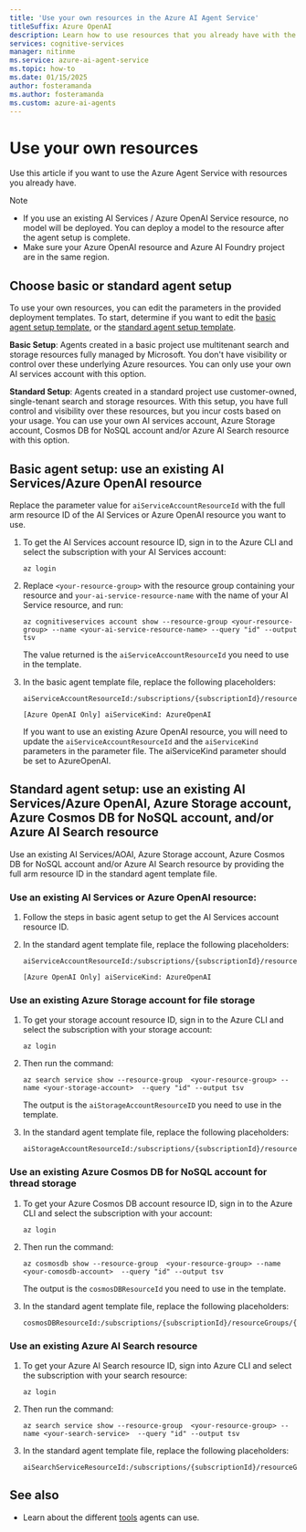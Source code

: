 ```yaml
---
title: 'Use your own resources in the Azure AI Agent Service'
titleSuffix: Azure OpenAI
description: Learn how to use resources that you already have with the Azure AI Agent Service. 
services: cognitive-services
manager: nitinme
ms.service: azure-ai-agent-service
ms.topic: how-to
ms.date: 01/15/2025
author: fosteramanda
ms.author: fosteramanda
ms.custom: azure-ai-agents
---
```


# Use your own resources

Use this article if you want to use the Azure Agent Service with resources you already have. 

> [!NOTE]
> * If you use an existing AI Services / Azure OpenAI Service resource, no model will be deployed. You can deploy a model to the resource after the agent setup is complete. 
> * Make sure your Azure OpenAI resource and Azure AI Foundry project are in the same region. 

## Choose basic or standard agent setup

To use your own resources, you can edit the parameters in the provided deployment templates. To start, determine if you want to edit the [basic agent setup template](https://github.com/Azure-Samples/azureai-samples/tree/main/scenarios/Agents/setup/basic-agent-identity), or the [standard agent setup template](https://github.com/Azure-Samples/azureai-samples/tree/main/scenarios/Agents/setup/standard-agent).
   
**Basic Setup**:  Agents created in a basic project use multitenant search and storage resources fully managed by Microsoft. You don't have visibility or control over these underlying Azure resources. You can only use your own AI services account with this option.

**Standard Setup**: Agents created in a standard project use customer-owned, single-tenant search and storage resources. With this setup, you have full control and visibility over these resources, but you incur costs based on your usage. You can use your own AI services account, Azure Storage account, Cosmos DB for NoSQL account and/or Azure AI Search resource with this option. 

## Basic agent setup: use an existing AI Services/Azure OpenAI resource 

Replace the parameter value for `aiServiceAccountResourceId` with the full arm resource ID of the AI Services or Azure OpenAI resource you want to use.

1. To get the AI Services account resource ID, sign in to the Azure CLI and select the subscription with your AI Services account:
       
    ```az login``` 
2. Replace `<your-resource-group>` with the resource group containing your resource and `your-ai-service-resource-name` with the name of your AI Service resource, and run:
    
    ```az cognitiveservices account show --resource-group <your-resource-group> --name <your-ai-service-resource-name> --query "id" --output tsv```

    The value returned is the `aiServiceAccountResourceId` you need to use in the template.

2. In the basic agent template file, replace the following placeholders:
    
    ```
    aiServiceAccountResourceId:/subscriptions/{subscriptionId}/resourceGroups/{resourceGroupName}/providers/Microsoft.CognitiveServices/accounts/{serviceName}

    [Azure OpenAI Only] aiServiceKind: AzureOpenAI
    ```

    If you want to use an existing Azure OpenAI resource, you will need to update the `aiServiceAccountResourceId` and the `aiServiceKind` parameters in the parameter file. The aiServiceKind parameter should be set to AzureOpenAI.


## Standard agent setup: use an existing AI Services/Azure OpenAI, Azure Storage account, Azure Cosmos DB for NoSQL account, and/or Azure AI Search resource 

Use an existing AI Services/AOAI, Azure Storage account, Azure Cosmos DB for NoSQL account and/or Azure AI Search resource by providing the full arm resource ID in the standard agent template file.

### Use an existing AI Services or Azure OpenAI resource:
1. Follow the steps in basic agent setup to get the AI Services account resource ID.
2. In the standard agent template file, replace the following placeholders:
    
    ```
    aiServiceAccountResourceId:/subscriptions/{subscriptionId}/resourceGroups/{resourceGroupName}/providers/Microsoft.CognitiveServices/accounts/{serviceName}
    
    [Azure OpenAI Only] aiServiceKind: AzureOpenAI
    ```

### Use an existing Azure Storage account for file storage

1. To get your storage account resource ID, sign in to the Azure CLI and select the subscription with your storage account: 
    
    ```az login``` 
2. Then run the command:

    ```az search service show --resource-group  <your-resource-group> --name <your-storage-account>  --query "id" --output tsv```
    
     The output is the `aiStorageAccountResourceID` you need to use in the template.
3. In the standard agent template file, replace the following placeholders:
    
    ```
    aiStorageAccountResourceId:/subscriptions/{subscriptionId}/resourceGroups/{resourceGroupName}/providers/Microsoft.Storage/storageAccounts/{storageAccountName}
    ```

### Use an existing Azure Cosmos DB for NoSQL account for thread storage

1. To get your Azure Cosmos DB account resource ID, sign in to the Azure CLI and select the subscription with your account: 
    
    ```az login``` 
2. Then run the command:

    ```az cosmosdb show --resource-group  <your-resource-group> --name <your-comosdb-account>  --query "id" --output tsv```
    
     The output is the `cosmosDBResourceId` you need to use in the template.
3. In the standard agent template file, replace the following placeholders:
    
    ```
    cosmosDBResourceId:/subscriptions/{subscriptionId}/resourceGroups/{resourceGroupName}/providers/Microsoft.DocumentDB/databaseAccounts/{cosmosDbAccountName}
    ```

### Use an existing Azure AI Search resource

1. To get your Azure AI Search resource ID, sign into Azure CLI and select the subscription with your search resource: 
    
    ```az login```
2. Then run the command:
    
    ```az search service show --resource-group  <your-resource-group> --name <your-search-service>  --query "id" --output tsv```
3. In the standard agent template file, replace the following placeholders:

    ```
    aiSearchServiceResourceId:/subscriptions/{subscriptionId}/resourceGroups/{resourceGroupName}/providers/Microsoft.Search/searchServices/{searchServiceName}
    ```

## See also

* Learn about the different [tools](./tools/overview.md) agents can use. 
